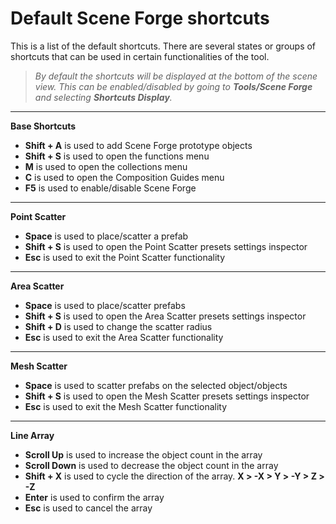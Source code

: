 ﻿
# Default Scene Forge shortcuts

This is a list of the default shortcuts. There are several states or groups of shortcuts that can be used in certain functionalities of the tool.

>*By default the shortcuts will be displayed at the bottom of the scene view. This can be enabled/disabled by going to **Tools/Scene Forge** and selecting **Shortcuts Display**.*

---

**Base Shortcuts** 

- **Shift + A** is used to add Scene Forge prototype objects
- **Shift + S** is used to open the functions menu
- **M** is used to open the collections menu
- **C** is used to open the Composition Guides menu
- **F5** is used to enable/disable Scene Forge 

---

**Point Scatter**

- **Space** is used to place/scatter a prefab
- **Shift + S** is used to open the Point Scatter presets settings inspector
- **Esc** is used to exit the Point Scatter functionality

---

**Area Scatter**
- **Space** is used to place/scatter prefabs
- **Shift + S** is used to open the Area Scatter presets settings inspector
- **Shift + D** is used to change the scatter radius
- **Esc** is used to exit the Area Scatter functionality

---

**Mesh Scatter**

- **Space** is used to scatter prefabs on the selected object/objects
- **Shift + S** is used to open the Mesh Scatter presets settings inspector
- **Esc** is used to exit the Mesh Scatter functionality

---

**Line Array**

- **Scroll Up** is used to increase the object count in the array
- **Scroll Down** is used to decrease the object count in the array
- **Shift + X** is used to cycle the direction of the array. **X > -X > Y > -Y > Z > -Z**
- **Enter** is used to confirm the array
- **Esc** is used to cancel the array

